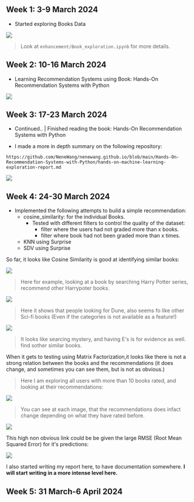 
## Week 1: 3-9 March 2024

- Started exploring Books Data

![](./img/2024-03-29-17-12-50.png)

> Look at `enhancement/Book_exploration.ipynb` for more details.

## Week 2: 10-16 March 2024

- Learning Recommendation Systems using Book: Hands-On Recommendation Systems with Python

![](./img/2024-03-29-17-16-49.png)

## Week 3: 17-23 March 2024

- Continued.. | Finished reading the book: Hands-On Recommendation Systems with Python

- I made a more in depth summary on the following repository:

```
https://github.com/NeneWang/nenewang.github.io/blob/main/Hands-On-Recommendation-Systems-with-Python/hands-on-machine-learning-exploration-report.md
```

![](./img/2024-03-29-17-16-33.png)



## Week 4: 24-30 March 2024

- Implemented the following attempts to build a simple recommendation:
    - cosine_similarity: for the individual Books.
      - Tested with different filters to control the quality of the dataset:
        - filter where the users had not graded more than x books.
        - filter where book had not been graded more than x times.
    - KNN using Surprise
    - SDV using Surprise


So far, it looks like Cosine Similarity is good at identifying similar books:

![](./img/2024-03-29-17-03-51.png)

> Here for example, looking at a book  by searching Harry Potter series, recommend other Harrypoter books.

![](./img/2024-03-29-17-04-30.png)

> Here it shows that people looking for Dune, also seems fo like other Sci-fi books (Even if the categories is not available as a feature!)

![](./img/2024-03-29-17-07-12.png)

> It looks like searcing mystery, and having E's is for evidence as well. find sother similar books.

When it gets to testing using Matrix Factorization,it looks like there is not a strong relation between the books and the recommendations (it does change, and sometimes you can see them, but is not as obvious.)


> Here I am exploring all users with more than 10 books rated, and looking at their recommendations:

![](./img/2024-03-29-17-09-39.png)

> You can see at each image, that the recommendations does infact change depending on what they have rated before.

![](./img/2024-03-29-17-10-36.png)

This high non obvious link could be be given the large RMSE (Root Mean Squared Error) for it's predictions:

![](./img/2024-03-29-17-11-55.png)

I also started writing my report here, to have documentation somewhere. **I will start writing in a more intense level here.**




## Week 5: 31 March-6 April 2024





